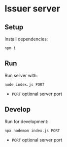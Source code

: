 # Issuer server

## Setup

Install dependencies:

```
npm i
```

## Run

Run server with:

```
node index.js PORT
```

- `PORT` optional server port

## Develop

Run for development:

```
npx nodemon index.js PORT
```

- `PORT` optional server port
